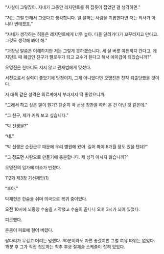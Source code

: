 “사실이 그렇잖아. 자네가 그동안 레지던트를 쥐 잡듯이 잡았던 걸 생각하면.”

“저는 그럴 만해서 그랬다고 생각합니다. 일 잘하는 사람을 괴롭힌다면 저는 의사가 아니라 변태겠죠.”

“자네가 생각하는 허들은 레지던트에게 너무 높아. 다들 달려가다가 꼬꾸라지고 만다고. 그것도 생각해 봐야 해.”

“과장님 말씀은 이해하지만 저는 그렇게 못하겠습니다. 세 살 버릇 여든까지 간다고. 레지던트 때 폐급인 친구가 펠로우가 되고 교수가 된다고 해서 에이급이 되겠습니까?”

오명진은 한마디도 지지 않고 권재범에게 맞섰다.

서전으로서 실력이 좋았기에 망정이지, 그게 아니었다면 오명진은 진작 퇴출당했을 것이다.

저 대쪽 같은 성격은 의료계에서 부러지지 딱 좋았으니까.

“그래서 하고 싶은 말이 뭔가? 단순히 박 선생 칭찬을 하러 온 건 아닌 것 같은데.”

“그 친구, 제가 키워 보고 싶습니다.”

“박 선생을?”

“네.”

“박 선생은 순환근무 때문에 우리 병원에 왔어. 길어 봐야 8개월 정도 있을 텐데?”

“그 정도면 사람으로 만들기에 충분합니다. 제 성격 아시지 않습니까?”

오명진의 입가에 미소가 번졌다.

112화 제3장 기선제압(1)

“후아.”

박재현은 한숨을 쉬며 의국으로 복귀 중이었다.

오전 10시에 뇌종양 수술을 시작했고 수술이 끝나니 오후 3시가 되어 있었다.

피곤했다.

온몸이 피로에 절어 버렸다.

팔다리가 무겁고 머리는 멍했다. 30분이라도 자면 좋겠지만 그럴 여유 따위는 없었다. 15분 후 그가 직접 집도하는 척추 후궁 절제술 스케줄이 잡혀 있었다.
